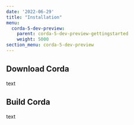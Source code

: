 ```yaml
---
date: '2022-06-29'
title: "Installation"
menu:
  corda-5-dev-preview:
    parent: corda-5-dev-preview-gettingstarted
    weight: 5000
section_menu: corda-5-dev-preview
---
```


## Download Corda
text
## Build Corda
text
